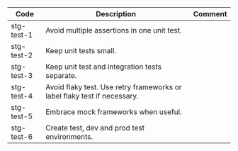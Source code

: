 | Code       | Description                                                              | Comment |
|------------|--------------------------------------------------------------------------|---------|
| stg-test-1 | Avoid multiple assertions in one unit test.                              |         |
| stg-test-2 | Keep unit tests small.                                                   |         |
| stg-test-3 | Keep unit test and integration tests separate.                           |         |
| stg-test-4 | Avoid flaky test. Use retry frameworks or label flaky test if necessary. |         |
| stg-test-5 | Embrace mock frameworks when useful.                                     |         |
| stg-test-6 | Create test, dev and prod test environments.                             |         |



